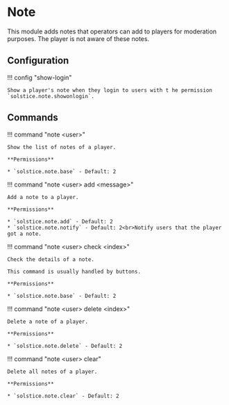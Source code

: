 # Note

This module adds notes that operators can add to players for moderation purposes. The player is not aware of these notes.

## Configuration

!!! config "show-login"

    Show a player's note when they login to users with t he permission `solstice.note.showonlogin`.

## Commands

!!! command "note &lt;user&gt;"

    Show the list of notes of a player.

    **Permissions**

    * `solstice.note.base` - Default: 2

!!! command "note &lt;user&gt; add &lt;message&gt;" 

    Add a note to a player.

    **Permissions**

    * `solstice.note.add` - Default: 2
    * `solstice.note.notify` - Default: 2<br>Notify users that the player got a note.

!!! command "note &lt;user&gt; check &lt;index&gt;"

    Check the details of a note.

    This command is usually handled by buttons.

    **Permissions**

    * `solstice.note.base` - Default: 2

!!! command "note &lt;user&gt; delete &lt;index&gt;"

    Delete a note of a player.

    **Permissions**

    * `solstice.note.delete` - Default: 2

!!! command "note &lt;user&gt; clear"

    Delete all notes of a player.

    **Permissions**

    * `solstice.note.clear` - Default: 2